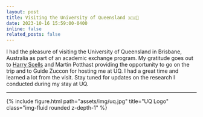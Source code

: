 ```yaml
---
layout: post
title: Visiting the University of Queensland 🇦🇺🦘
date: 2023-10-16 15:59:00-0400
inline: false
related_posts: false
---
```


I had the pleasure of visiting the University of Queensland in Brisbane, Australia as part of an academic exchange program. My gratitude goes out to <a href="https://scells.me/">Harry Scells</a> and Martin Potthast providing the opportunity to go on the trip and to Guide Zuccon for hosting me at UQ. I had a great time and learned a lot from the visit. Stay tuned for updates on the research I conducted during my stay at UQ.

***

<div>
{% include figure.html path="assets/img/uq.jpg" title="UQ Logo" class="img-fluid rounded z-depth-1" %}
</div>